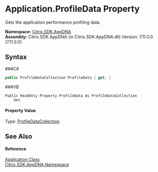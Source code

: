 # Application.ProfileData Property 
 

Gets the application performance profiling data.

**Namespace:**&nbsp;<a href="N_Citrix_SDK_AppDNA">Citrix.SDK.AppDNA</a><br />**Assembly:**&nbsp;Citrix.SDK.AppDNA (in Citrix.SDK.AppDNA.dll) Version: 7.11.0.0 (7.11.0.0)

## Syntax

###C#
```csharp
public ProfileDataCollection ProfileData { get; }
```

###VB
```vbnet
Public ReadOnly Property ProfileData As ProfileDataCollection
	Get
```


#### Property Value
Type: <a href="T_Citrix_SDK_AppDNA_ProfileDataCollection">ProfileDataCollection</a>

## See Also


#### Reference
<a href="T_Citrix_SDK_AppDNA_Application">Application Class</a><br /><a href="N_Citrix_SDK_AppDNA">Citrix.SDK.AppDNA Namespace</a><br />